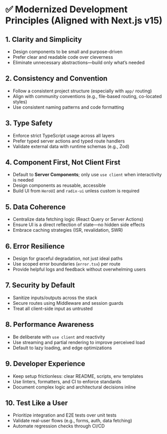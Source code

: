 
# ✅ Modernized Development Principles (Aligned with Next.js v15)

## 1. **Clarity and Simplicity**
- Design components to be small and purpose-driven
- Prefer clear and readable code over cleverness
- Eliminate unnecessary abstractions—build only what’s needed

## 2. **Consistency and Convention**
- Follow a consistent project structure (especially with `app/` routing)
- Align with community conventions (e.g., file-based routing, co-located styles)
- Use consistent naming patterns and code formatting

## 3. **Type Safety**
- Enforce strict TypeScript usage across all layers
- Prefer typed server actions and typed route handlers
- Validate external data with runtime schemas (e.g., Zod)

## 4. **Component First, Not Client First**
- Default to **Server Components**; only use `use client` when interactivity is needed
- Design components as reusable, accessible
- Build UI from `HeroUI` and `radix-ui` unless custom is required

## 5. **Data Coherence**
- Centralize data fetching logic (React Query or Server Actions)
- Ensure UI is a direct reflection of state—no hidden side effects
- Embrace caching strategies (ISR, revalidation, SWR)

## 6. **Error Resilience**
- Design for graceful degradation, not just ideal paths
- Use scoped error boundaries (`error.tsx`) per route
- Provide helpful logs and feedback without overwhelming users

## 7. **Security by Default**
- Sanitize inputs/outputs across the stack
- Secure routes using Middleware and session guards
- Treat all client-side input as untrusted

## 8. **Performance Awareness**
- Be deliberate with `use client` and reactivity
- Use streaming and partial rendering to improve perceived load
- Default to lazy loading, and edge optimizations

## 9. **Developer Experience**
- Keep setup frictionless: clear README, scripts, env templates
- Use linters, formatters, and CI to enforce standards
- Document complex logic and architectural decisions inline

## 10. **Test Like a User**
- Prioritize integration and E2E tests over unit tests
- Validate real-user flows (e.g., forms, auth, data fetching)
- Automate regression checks through CI/CD

